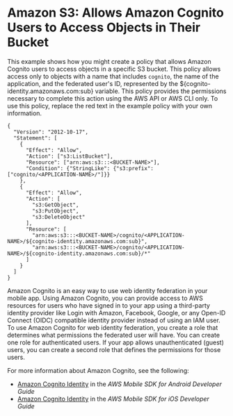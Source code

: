 # Amazon S3: Allows Amazon Cognito Users to Access Objects in Their Bucket<a name="reference_policies_examples_s3_cognito-bucket"></a>

This example shows how you might create a policy that allows Amazon Cognito users to access objects in a specific S3 bucket\. This policy allows access only to objects with a name that includes `cognito`, the name of the application, and the federated user's ID, represented by the $\{cognito\-identity\.amazonaws\.com:sub\} variable\. This policy provides the permissions necessary to complete this action using the AWS API or AWS CLI only\. To use this policy, replace the red text in the example policy with your own information\.

```
{
  "Version": "2012-10-17",
  "Statement": [
    {
      "Effect": "Allow",
      "Action": ["s3:ListBucket"],
      "Resource": ["arn:aws:s3:::<BUCKET-NAME>"],
      "Condition": {"StringLike": {"s3:prefix": ["cognito/<APPLICATION-NAME>/"]}}
    },
    {
      "Effect": "Allow",
      "Action": [
        "s3:GetObject",
        "s3:PutObject",
        "s3:DeleteObject"
      ],
      "Resource": [
        "arn:aws:s3:::<BUCKET-NAME>/cognito/<APPLICATION-NAME>/${cognito-identity.amazonaws.com:sub}",
        "arn:aws:s3:::<BUCKET-NAME>/cognito/<APPLICATION-NAME>/${cognito-identity.amazonaws.com:sub}/*"
      ]
    }
  ]
}
```

Amazon Cognito is an easy way to use web identity federation in your mobile app\. Using Amazon Cognito, you can provide access to AWS resources for users who have signed in to your app using a third\-party identity provider like Login with Amazon, Facebook, Google, or any Open\-ID Connect \(OIDC\) compatible identity provider instead of using an IAM user\. To use Amazon Cognito for web identity federation, you create a role that determines what permissions the federated user will have\. You can create one role for authenticated users\. If your app allows unauthenticated \(guest\) users, you can create a second role that defines the permissions for those users\. 

For more information about Amazon Cognito, see the following:
+ [Amazon Cognito Identity](http://docs.aws.amazon.com/mobile/sdkforandroid/developerguide/cognito-auth.html) in the *AWS Mobile SDK for Android Developer Guide*
+ [Amazon Cognito Identity](http://docs.aws.amazon.com/mobile/sdkforios/developerguide/cognito-auth.html) in the *AWS Mobile SDK for iOS Developer Guide*
